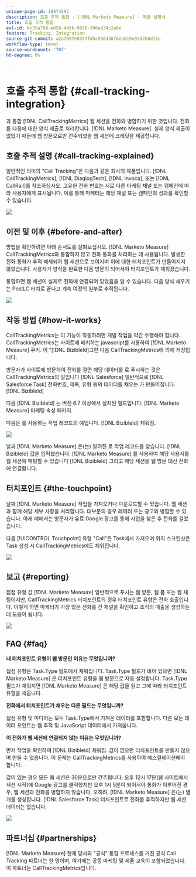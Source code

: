 ```yaml
---
unique-page-id: 18874592
description: 호출 추적 통합 - [!DNL Marketo Measure] - 제품 설명서
title: 호출 추적 통합
exl-id: bc35a789-e056-4456-9038-306ed34c2a8e
feature: Tracking, Integration
source-git-commit: a2a7657e8377fd5c556d38f6eb815e39d2b8d15e
workflow-type: tm+mt
source-wordcount: '707'
ht-degree: 0%

---
```


# 호출 추적 통합 {#call-tracking-integration}

과 통합 [!DNL CallTrackingMetrics] 웹 세션을 전화와 병합하기 위한 것입니다. 전화를 다음에 대한 양식 제출로 처리합니다. [!DNL Marketo Measure]. 실제 양식 제출이 없었기 때문에 웹 방문으로만 간주되었을 웹 세션에 크레딧을 제공합니다.

## 호출 추적 설명 {#call-tracking-explained}

일반적인 의미의 &quot;Call Tracking&quot;은 다음과 같은 회사의 제품입니다. [!DNL CallTrackingMetrics], [!DNL DiaglogTech], [!DNL Invoca], 또는 [!DNL CallRail]를 참조하십시오. 고유한 전화 번호는 서로 다른 마케팅 채널 또는 캠페인에 따라 사용자에게 표시됩니다. 이를 통해 마케터는 해당 채널 또는 캠페인의 성과를 확인할 수 있습니다.

![](assets/1.png)

## 이전 및 이후 {#before-and-after}

방법을 확인하려면 아래 순서도를 살펴보십시오. [!DNL Marketo Measure] CallTrackingMetrics와 통합하지 않고 전화 통화를 처리하는 데 사용됩니다. 발생한 전화 통화가 추적 해제되어 웹 세션으로 보여지며 이에 대한 터치포인트가 만들어지지 않았습니다. 사용자가 양식을 완료한 다음 방문이 되어서야 터치포인트가 채워졌습니다.

통합하면 웹 세션이 실제로 전화에 연결되어 있었음을 알 수 있습니다. 다음 양식 채우기는 PostLC 터치로 끝나고 계속 여정의 일부로 추적됩니다.

![](assets/2.png)

## 작동 방법 {#how-it-works}

CallTrackingMetrics는 이 기능이 작동하려면 개발 작업을 약간 수행해야 합니다. CallTrackingMetrics는 사이트에 배치하는 javascript를 사용하여 [!DNL Marketo Measure] 쿠키. 이 &quot;[!DNL BizibleId]그런 다음 CallTrackingMetrics에 의해 저장됩니다.

방문자가 사이트에 방문하여 전화를 걸면 해당 데이터를 로 푸시하는 것은 CallTrackingMetrics의 일입니다 [!DNL Salesforce]  일반적으로 [!DNL Salesforce Task] 전화번호, 제목, 유형 등의 데이터를 채우는 가 만들어집니다. [!DNL BizibleId]

다음 [!DNL BizibleId] 는 버전 6.7 이상에서 설치된 필드입니다. [!DNL Marketo Measure] 마케팅 속성 패키지.

다음은 를 사용하는 작업 레코드의 예입니다. [!DNL BizibleId] 채워짐.

![](assets/3.png)

날짜 [!DNL Marketo Measure] 은(는) 알려진 로 작업 레코드를 찾습니다. [!DNL BizibleId] 값을 입력했습니다. [!DNL Marketo Measure] 를 사용하여 해당 사용자를 웹 세션에 매핑할 수 있습니다 [!DNL BizibleId] 그리고 해당 세션을 웹 방문 대신 전화에 연결합니다.

## 터치포인트 {#the-touchpoint}

날짜 [!DNL Marketo Measure] 작업을 가져오거나 다운로드할 수 있습니다. 웹 세션과 함께 해당 세부 사항을 처리합니다. 대부분의 경우 레퍼러 또는 광고와 병합할 수 있습니다. 아래 예에서는 방문자가 유료 Google 광고를 통해 사업을 찾은 후 전화를 걸었습니다.

다음 [!UICONTROL Touchpoint] 유형 &quot;Call&quot;은 Task에서 가져오며 위의 스크린샷은 Task 생성 시 CallTrackingMetrics에도 채워집니다.

![](assets/4.png)

## 보고 {#reporting}

접점 유형 값 [!DNL Marketo Measure] 일반적으로 푸시는 웹 방문, 웹 폼 또는 웹 채팅이지만, CallTrackingMetrics 터치포인트의 경우 터치포인트 유형은 전화 호출입니다. 이렇게 하면 마케터가 가장 많은 전화를 건 채널을 확인하고 조직의 매출을 생성하는 데 도움이 됩니다.

![](assets/5.png)

## FAQ {#faq}

**내 터치포인트 유형이 웹 방문인 이유는 무엇입니까?**

접점 유형은 Task.Type 필드에서 채워집니다. Task.Type 필드가 비어 있으면 [!DNL Marketo Measure] 은 터치포인트 유형을 웹 방문으로 자동 설정합니다. Task.Type 필드가 채워지면 [!DNL Marketo Measure] 은 해당 값을 읽고 그에 따라 터치포인트 유형을 채웁니다.

**전화에서 터치포인트가 채우는 다른 필드는 무엇입니까?**

접점 유형 및 미디어는 모두 Task.Type에서 가져온 데이터를 포함합니다. 다른 모든 데이터 포인트는 웹 추적 및 JavaScript 데이터에서 가져옵니다.

**이 전화가 웹 세션에 연결되지 않는 이유는 무엇입니까?**

먼저 작업을 확인하여 [!DNL BizibleId] 채워짐. 값이 없으면 터치포인트를 만들지 않으며 만들 수 없습니다. 이 문제는 CallTrackingMetrics를 사용하여 에스컬레이션해야 합니다.

값이 있는 경우 모든 웹 세션은 30분으로만 간주됩니다. 오후 12시 17분(웹 사이트에서 세션 시작)에 Google 광고를 클릭했지만 오후 1시 5분이 되어서야 통화가 이루어진 경우, 웹 세션과 전화를 병합하지 않습니다. 오히려, [!DNL Marketo Measure] 은(는) 별개를 생성합니다. [!DNL Salesforce Task] 터치포인트로 전화를 추적하지만 웹 세션 데이터는 없습니다.

![](assets/6.png)

## 파트너십 {#partnerships}

[!DNL Marketo Measure] 현재 당사와 &quot;공식&quot; 통합 프로세스를 거친 공식 Call Tracking 파트너는 한 명이며, 여기에는 공동 마케팅 및 제품 교육이 포함되었습니다. 이 파트너는 CallTrackingMetrics입니다.
